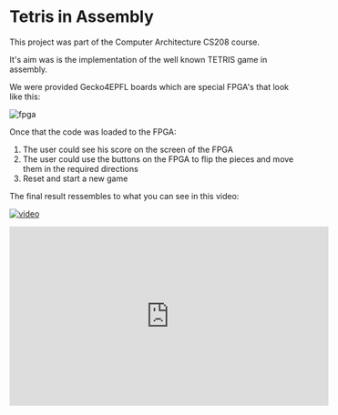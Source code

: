 # Tetris in Assembly

This project was part of the Computer Architecture CS208 course.

It's aim was is the implementation of the well known TETRIS game in assembly.

We were provided Gecko4EPFL boards which are special FPGA's that look like this:

![fpga](https://github.com/abiola123/TetrisNios2AssemblyEPFL_BA3_ArchOrd/blob/master/Media/Screenshot%20from%202022-06-13%2017-43-13.png)

Once that the code was loaded to the FPGA:

1. The user could see his score on the screen of the FPGA
2. The user could use the buttons on the FPGA to flip the pieces and move them in the required directions
3. Reset and start a new game

The final result ressembles to what you can see in this video:

[![video](https://imgur.com/a/AZsKuDw)](https://youtu.be/I7pAttwhQZk)

<iframe width="560" height="315"
src="https://youtu.be/I7pAttwhQZk"
frameborder="0"
allow="accelerometer; autoplay; encrypted-media; gyroscope; picture-in-picture"
allowfullscreen></iframe>
